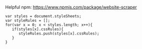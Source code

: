 Helpful npm:
https://www.npmjs.com/package/website-scraper

````
var styles = document.styleSheets;
var styleRules = [];
for(var x = 0; x < styles.length; x++){
   if(styles[x].cssRules){
      styleRules.push(styles[x].cssRules);
   }
}
````
